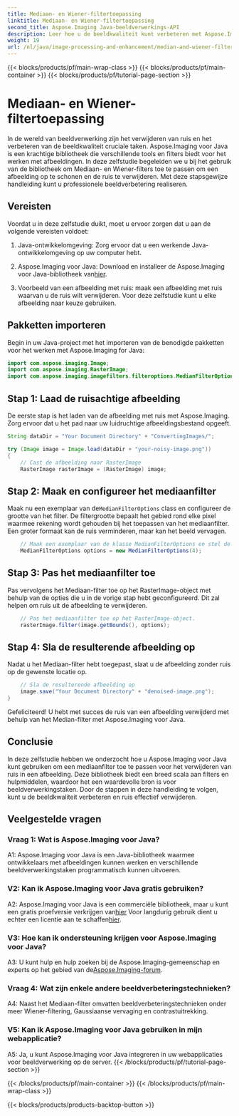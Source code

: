 ```yaml
---
title: Mediaan- en Wiener-filtertoepassing
linktitle: Mediaan- en Wiener-filtertoepassing
second_title: Aspose.Imaging Java-beeldverwerkings-API
description: Leer hoe u de beeldkwaliteit kunt verbeteren met Aspose.Imaging voor Java. Deze stapsgewijze zelfstudie behandelt Median- en Wiener-filtertoepassingen voor het verwijderen van ruis in afbeeldingen.
weight: 19
url: /nl/java/image-processing-and-enhancement/median-and-wiener-filter-application/
---
```


{{< blocks/products/pf/main-wrap-class >}}
{{< blocks/products/pf/main-container >}}
{{< blocks/products/pf/tutorial-page-section >}}

# Mediaan- en Wiener-filtertoepassing

In de wereld van beeldverwerking zijn het verwijderen van ruis en het verbeteren van de beeldkwaliteit cruciale taken. Aspose.Imaging voor Java is een krachtige bibliotheek die verschillende tools en filters biedt voor het werken met afbeeldingen. In deze zelfstudie begeleiden we u bij het gebruik van de bibliotheek om Mediaan- en Wiener-filters toe te passen om een afbeelding op te schonen en de ruis te verwijderen. Met deze stapsgewijze handleiding kunt u professionele beeldverbetering realiseren.

## Vereisten

Voordat u in deze zelfstudie duikt, moet u ervoor zorgen dat u aan de volgende vereisten voldoet:

1. Java-ontwikkelomgeving: Zorg ervoor dat u een werkende Java-ontwikkelomgeving op uw computer hebt.

2. Aspose.Imaging voor Java: Download en installeer de Aspose.Imaging voor Java-bibliotheek van[hier](https://releases.aspose.com/imaging/java/).

3. Voorbeeld van een afbeelding met ruis: maak een afbeelding met ruis waarvan u de ruis wilt verwijderen. Voor deze zelfstudie kunt u elke afbeelding naar keuze gebruiken.

## Pakketten importeren

Begin in uw Java-project met het importeren van de benodigde pakketten voor het werken met Aspose.Imaging for Java:

```java
import com.aspose.imaging.Image;
import com.aspose.imaging.RasterImage;
import com.aspose.imaging.imagefilters.filteroptions.MedianFilterOptions;
```

## Stap 1: Laad de ruisachtige afbeelding

De eerste stap is het laden van de afbeelding met ruis met Aspose.Imaging. Zorg ervoor dat u het pad naar uw luidruchtige afbeeldingsbestand opgeeft.

```java
String dataDir = "Your Document Directory" + "ConvertingImages/";

try (Image image = Image.load(dataDir + "your-noisy-image.png"))
{
    // Cast de afbeelding naar RasterImage
    RasterImage rasterImage = (RasterImage) image;
```

## Stap 2: Maak en configureer het mediaanfilter

 Maak nu een exemplaar van de`MedianFilterOptions` class en configureer de grootte van het filter. De filtergrootte bepaalt het gebied rond elke pixel waarmee rekening wordt gehouden bij het toepassen van het mediaanfilter. Een groter formaat kan de ruis verminderen, maar kan het beeld vervagen.

```java
    // Maak een exemplaar van de klasse MedianFilterOptions en stel de grootte in.
    MedianFilterOptions options = new MedianFilterOptions(4);
```

## Stap 3: Pas het mediaanfilter toe

Pas vervolgens het Mediaan-filter toe op het RasterImage-object met behulp van de opties die u in de vorige stap hebt geconfigureerd. Dit zal helpen om ruis uit de afbeelding te verwijderen.

```java
    // Pas het mediaanfilter toe op het RasterImage-object.
    rasterImage.filter(image.getBounds(), options);
```

## Stap 4: Sla de resulterende afbeelding op

Nadat u het Mediaan-filter hebt toegepast, slaat u de afbeelding zonder ruis op de gewenste locatie op.

```java
    // Sla de resulterende afbeelding op
    image.save("Your Document Directory" + "denoised-image.png");
}
```

Gefeliciteerd! U hebt met succes de ruis van een afbeelding verwijderd met behulp van het Median-filter met Aspose.Imaging voor Java.

## Conclusie

In deze zelfstudie hebben we onderzocht hoe u Aspose.Imaging voor Java kunt gebruiken om een mediaanfilter toe te passen voor het verwijderen van ruis in een afbeelding. Deze bibliotheek biedt een breed scala aan filters en hulpmiddelen, waardoor het een waardevolle bron is voor beeldverwerkingstaken. Door de stappen in deze handleiding te volgen, kunt u de beeldkwaliteit verbeteren en ruis effectief verwijderen.

## Veelgestelde vragen

### Vraag 1: Wat is Aspose.Imaging voor Java?

A1: Aspose.Imaging voor Java is een Java-bibliotheek waarmee ontwikkelaars met afbeeldingen kunnen werken en verschillende beeldverwerkingstaken programmatisch kunnen uitvoeren.

### V2: Kan ik Aspose.Imaging voor Java gratis gebruiken?

 A2: Aspose.Imaging voor Java is een commerciële bibliotheek, maar u kunt een gratis proefversie verkrijgen van[hier](https://releases.aspose.com/) Voor langdurig gebruik dient u echter een licentie aan te schaffen[hier](https://purchase.aspose.com/buy).

### V3: Hoe kan ik ondersteuning krijgen voor Aspose.Imaging voor Java?

 A3: U kunt hulp en hulp zoeken bij de Aspose.Imaging-gemeenschap en experts op het gebied van de[Aspose.Imaging-forum](https://forum.aspose.com/).

### Vraag 4: Wat zijn enkele andere beeldverbeteringstechnieken?

A4: Naast het Mediaan-filter omvatten beeldverbeteringstechnieken onder meer Wiener-filtering, Gaussiaanse vervaging en contrastuitrekking.

### V5: Kan ik Aspose.Imaging voor Java gebruiken in mijn webapplicatie?

A5: Ja, u kunt Aspose.Imaging voor Java integreren in uw webapplicaties voor beeldverwerking op de server.
{{< /blocks/products/pf/tutorial-page-section >}}

{{< /blocks/products/pf/main-container >}}
{{< /blocks/products/pf/main-wrap-class >}}

{{< blocks/products/products-backtop-button >}}
